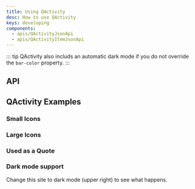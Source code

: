 ```yaml
---
title: Using QActivity
desc: How to use QActivity
keys: developing
components:
  - apis/QActivityJsonApi
  - apis/QActivityItemJsonApi
---
```


::: tip
QActivity also includs an automatic dark mode if you do not override the `bar-color` property.
:::

## API
<q-activity-json-api />
<q-activity-item-json-api />

## QActivity Examples

### Small Icons

<example-viewer
  title=""
  file="SmallIcons"
  codepen-title="QActivity"
/>

### Large Icons

<example-viewer
  title=""
  file="LargeIcons"
  codepen-title="QActivity"
/>

### Used as a Quote

<example-viewer
  title=""
  file="Quote"
  codepen-title="QActivity"
/>

### Dark mode support

Change this site to dark mode (upper right) to see what happens.

<example-viewer
  title=""
  file="DarkMode"
  codepen-title="QActivity"
/>

